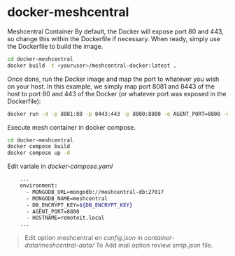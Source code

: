 # docker-meshcentral
Meshcentral Container
By default, the Docker will expose port 80 and 443, so change this within the
Dockerfile if necessary. When ready, simply use the Dockerfile to
build the image.

```sh
cd docker-meshcentral
docker build -t <youruser>/meshcentral-docker:latest .
```

Once done, run the Docker image and map the port to whatever you wish on
your host. In this example, we simply map port 8081 and 8443 of the host to
port 80 and 443 of the Docker (or whatever port was exposed in the Dockerfile):

```sh
docker run -d -p 8081:80 -p 8443:443 -p 8800:8800 -e AGENT_PORT=8800 -e HOSTNAME=remoteit.local --restart=always --name=meshcentral <youruser>/meshcentral-docker:latest
```

Execute mesh container in docker compose.
```sh
cd docker-meshcentral
docker compose build
docker compose up -d
```

Edit variale in _docker-compose.yaml_
```sh
    ...
    environment:
      - MONGODB_URL=mongodb://meshcentral-db:27017
      - MONGODB_NAME=meshcentral
      - DB_ENCRYPT_KEY=${DB_ENCRYPT_KEY}
      - AGENT_PORT=8800
      - HOSTNAME=remoteit.local
    ...
```

>Edit option meshcentral en _config.json_ in _container-data/meshcentral-data/_
To Add mail option review _smtp.json_ file.